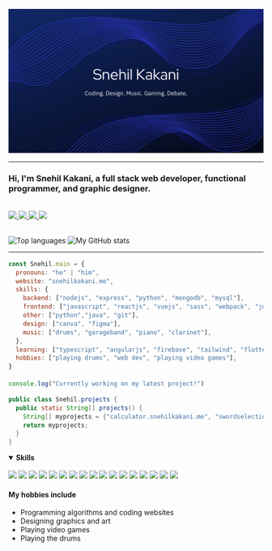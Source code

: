 ![Snehil Kakani](./Snehil%20Kakani.png)

<hr>

### Hi, I'm Snehil Kakani, a full stack web developer, functional programmer, and graphic designer.

<br />

<a href="mailto:kakanisnehil@gmail.com">
  <img src="https://img.shields.io/badge/Gmail-D14836?style=for-the-badge&logo=gmail&logoColor=white" />
</a>

<a href="https://linkedin.com/in/snehilkakani">
  <img src="https://img.shields.io/badge/LinkedIn-0077B5?style=for-the-badge&logo=linkedin&logoColor=white" />
</a>

<a href="https://www.facebook.com/profile.php?id=100069291711436">
  <img src="https://img.shields.io/badge/Facebook-1877F2?style=for-the-badge&logo=facebook&logoColor=white" />
</a>

<a href="https://instagram.com/sne.k152">
  <img src="https://img.shields.io/badge/Instagram-E4405F?style=for-the-badge&logo=instagram&logoColor=white" />
</a>

<br />
<br />

![Top languages](https://github-readme-stats.vercel.app/api/top-langs/?username=snek152&layout=compact)
![My GitHub stats](https://github-readme-stats.vercel.app/api?username=snek152&show_icons=true&hide=stars,issues)

<hr>

```javascript
const Snehil.main = {
  pronouns: "he" | "him",
  website: "snehilkakani.me",
  skills: {
    backend: ["nodejs", "express", "python", "mongodb", "mysql"],
    frontend: ["javascript", "reactjs", "vuejs", "sass", "webpack", "jquery", "bootstrap"],
    other: ["python","java", "git"],
    design: ["canva", "figma"],
    music: ["drums", "garageband", "piano", "clarinet"],
  }, 
  learning: ["typescript", "angularjs", "firebase", "tailwind", "flutter", "react-native"],
  hobbies: ["playing drums", "web dev", "playing video games"],
}

console.log("Currently working on my latest project!")
```

```java
public class Snehil.projects {
  public static String[] projects() {
    String[] myprojects = {"calculator.snehilkakani.me", "swordselection.snehilkakani.me"};
    return myprojects;
  }
}
```
<details open>
  <summary><strong>Skills</strong></summary>
  <br>
  <img src="https://img.shields.io/badge/Python-FFD43B?style=for-the-badge&logo=python&logoColor=darkgreen" />
  <img src="https://img.shields.io/badge/HTML5-E34F26?style=for-the-badge&logo=html5&logoColor=white" />
  <img src="https://img.shields.io/badge/CSS3-1572B6?style=for-the-badge&logo=css3&logoColor=white" />
  <img src="https://img.shields.io/badge/JavaScript-F7DF1E?style=for-the-badge&logo=javascript&logoColor=black" />
  <img src="https://img.shields.io/badge/Java-ED8B00?style=for-the-badge&logo=java&logoColor=white" />
  <img src="https://img.shields.io/badge/MongoDB-4EA94B?style=for-the-badge&logo=mongodb&logoColor=white" />
  <img src="https://img.shields.io/badge/SQLite-07405E?style=for-the-badge&logo=sqlite&logoColor=white" />
  <img src="https://img.shields.io/badge/Bootstrap-563D7C?style=for-the-badge&logo=bootstrap&logoColor=white" />
  <img src="https://img.shields.io/badge/jQuery-0769AD?style=for-the-badge&logo=jquery&logoColor=white" />
  <img src="https://img.shields.io/badge/Flask-000000?style=for-the-badge&logo=flask&logoColor=white" />
  <img src="https://img.shields.io/badge/Git-F05032?style=for-the-badge&logo=git&logoColor=white" />
  <img src="https://img.shields.io/badge/Visual_Studio_Code-0078D4?style=for-the-badge&logo=visual%20studio%20code&logoColor=white" />
  <img src="https://img.shields.io/badge/sublime_text-%23575757.svg?&style=for-the-badge&logo=sublime-text&logoColor=important" />
  <img src="https://img.shields.io/badge/PyCharm-000000.svg?&style=for-the-badge&logo=PyCharm&logoColor=white" />
  <img src="https://img.shields.io/badge/IntelliJIDEA-000000.svg?style=for-the-badge&logo=intellij-idea&logoColor=white" />
  <img src="https://img.shields.io/badge/Figma-F24E1E?style=for-the-badge&logo=figma&logoColor=white" />
  <img src="https://img.shields.io/badge/Canva-%2300C4CC.svg?&style=for-the-badge&logo=Canva&logoColor=white" />
</details>


#### My hobbies include
- Programming algorithms and coding websites
- Designing graphics and art
- Playing video games
- Playing the drums
